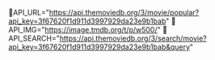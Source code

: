 📌API_URL="https://api.themoviedb.org/3/movie/popular?api_key=3f67620f1d911d3997929da23e9b1bab"
📌API_IMG="https://image.tmdb.org/t/p/w500/"
📌API_SEARCH="https://api.themoviedb.org/3/search/movie?api_key=3f67620f1d911d3997929da23e9b1bab&query"